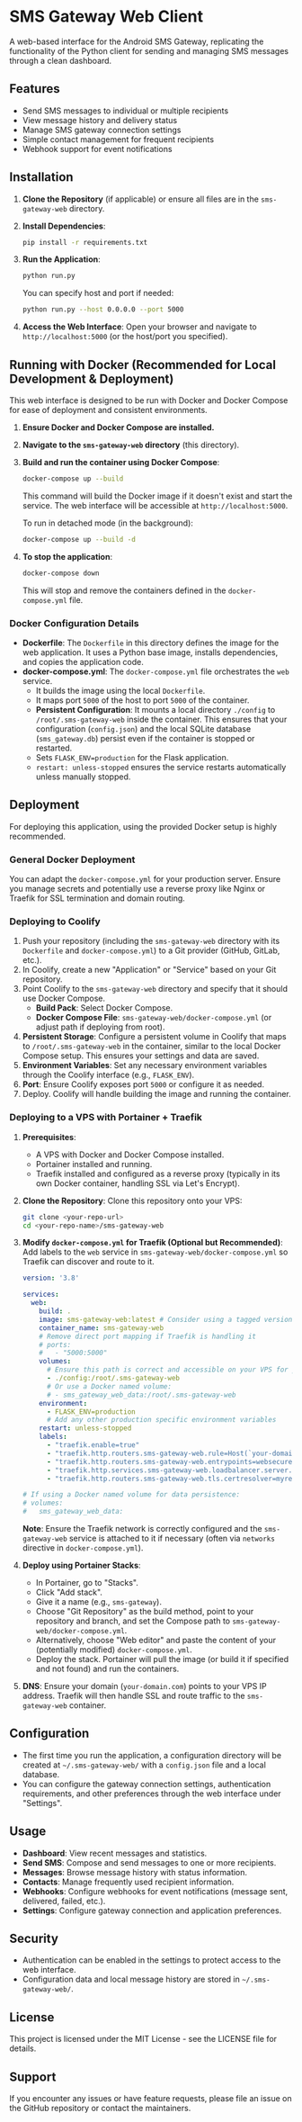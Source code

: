 # SMS Gateway Web Client

A web-based interface for the Android SMS Gateway, replicating the functionality of the Python client for sending and managing SMS messages through a clean dashboard.

## Features

- Send SMS messages to individual or multiple recipients
- View message history and delivery status
- Manage SMS gateway connection settings
- Simple contact management for frequent recipients
- Webhook support for event notifications

## Installation

1. **Clone the Repository** (if applicable) or ensure all files are in the `sms-gateway-web` directory.

2. **Install Dependencies**:
   ```bash
   pip install -r requirements.txt
   ```

3. **Run the Application**:
   ```bash
   python run.py
   ```
   You can specify host and port if needed:
   ```bash
   python run.py --host 0.0.0.0 --port 5000
   ```

4. **Access the Web Interface**:
   Open your browser and navigate to `http://localhost:5000` (or the host/port you specified).

## Running with Docker (Recommended for Local Development & Deployment)

This web interface is designed to be run with Docker and Docker Compose for ease of deployment and consistent environments.

1.  **Ensure Docker and Docker Compose are installed.**

2.  **Navigate to the `sms-gateway-web` directory** (this directory).

3.  **Build and run the container using Docker Compose**:
    ```bash
    docker-compose up --build
    ```
    This command will build the Docker image if it doesn't exist and start the service. The web interface will be accessible at `http://localhost:5000`.

    To run in detached mode (in the background):
    ```bash
    docker-compose up --build -d
    ```

4.  **To stop the application**:
    ```bash
    docker-compose down
    ```
    This will stop and remove the containers defined in the `docker-compose.yml` file.

### Docker Configuration Details
-   **Dockerfile**: The `Dockerfile` in this directory defines the image for the web application. It uses a Python base image, installs dependencies, and copies the application code.
-   **docker-compose.yml**: The `docker-compose.yml` file orchestrates the `web` service.
    -   It builds the image using the local `Dockerfile`.
    -   It maps port `5000` of the host to port `5000` of the container.
    -   **Persistent Configuration**: It mounts a local directory `./config` to `/root/.sms-gateway-web` inside the container. This ensures that your configuration (`config.json`) and the local SQLite database (`sms_gateway.db`) persist even if the container is stopped or restarted.
    -   Sets `FLASK_ENV=production` for the Flask application.
    -   `restart: unless-stopped` ensures the service restarts automatically unless manually stopped.

## Deployment

For deploying this application, using the provided Docker setup is highly recommended.

### General Docker Deployment
You can adapt the `docker-compose.yml` for your production server. Ensure you manage secrets and potentially use a reverse proxy like Nginx or Traefik for SSL termination and domain routing.

### Deploying to Coolify
1.  Push your repository (including the `sms-gateway-web` directory with its `Dockerfile` and `docker-compose.yml`) to a Git provider (GitHub, GitLab, etc.).
2.  In Coolify, create a new "Application" or "Service" based on your Git repository.
3.  Point Coolify to the `sms-gateway-web` directory and specify that it should use Docker Compose.
    *   **Build Pack**: Select Docker Compose.
    *   **Docker Compose File**: `sms-gateway-web/docker-compose.yml` (or adjust path if deploying from root).
4.  **Persistent Storage**: Configure a persistent volume in Coolify that maps to `/root/.sms-gateway-web` in the container, similar to the local Docker Compose setup. This ensures your settings and data are saved.
5.  **Environment Variables**: Set any necessary environment variables through the Coolify interface (e.g., `FLASK_ENV`).
6.  **Port**: Ensure Coolify exposes port `5000` or configure it as needed.
7.  Deploy. Coolify will handle building the image and running the container.

### Deploying to a VPS with Portainer + Traefik
1.  **Prerequisites**:
    *   A VPS with Docker and Docker Compose installed.
    *   Portainer installed and running.
    *   Traefik installed and configured as a reverse proxy (typically in its own Docker container, handling SSL via Let's Encrypt).

2.  **Clone the Repository**:
    Clone this repository onto your VPS:
    ```bash
    git clone <your-repo-url>
    cd <your-repo-name>/sms-gateway-web
    ```

3.  **Modify `docker-compose.yml` for Traefik (Optional but Recommended)**:
    Add labels to the `web` service in `sms-gateway-web/docker-compose.yml` so Traefik can discover and route to it.
    ```yaml
    version: '3.8'

    services:
      web:
        build: .
        image: sms-gateway-web:latest # Consider using a tagged version for production
        container_name: sms-gateway-web
        # Remove direct port mapping if Traefik is handling it
        # ports:
        #   - "5000:5000"
        volumes:
          # Ensure this path is correct and accessible on your VPS for persistent storage
          - ./config:/root/.sms-gateway-web
          # Or use a Docker named volume:
          # - sms_gateway_web_data:/root/.sms-gateway-web
        environment:
          - FLASK_ENV=production
          # Add any other production specific environment variables
        restart: unless-stopped
        labels:
          - "traefik.enable=true"
          - "traefik.http.routers.sms-gateway-web.rule=Host(`your-domain.com`)" # Replace with your domain
          - "traefik.http.routers.sms-gateway-web.entrypoints=websecure"
          - "traefik.http.services.sms-gateway-web.loadbalancer.server.port=5000"
          - "traefik.http.routers.sms-gateway-web.tls.certresolver=myresolver" # Replace with your Traefik cert resolver

    # If using a Docker named volume for data persistence:
    # volumes:
    #   sms_gateway_web_data:
    ```
    **Note**: Ensure the Traefik network is correctly configured and the `sms-gateway-web` service is attached to it if necessary (often via `networks` directive in `docker-compose.yml`).

4.  **Deploy using Portainer Stacks**:
    *   In Portainer, go to "Stacks".
    *   Click "Add stack".
    *   Give it a name (e.g., `sms-gateway`).
    *   Choose "Git Repository" as the build method, point to your repository and branch, and set the Compose path to `sms-gateway-web/docker-compose.yml`.
    *   Alternatively, choose "Web editor" and paste the content of your (potentially modified) `docker-compose.yml`.
    *   Deploy the stack. Portainer will pull the image (or build it if specified and not found) and run the containers.

5.  **DNS**: Ensure your domain (`your-domain.com`) points to your VPS IP address. Traefik will then handle SSL and route traffic to the `sms-gateway-web` container.

## Configuration

- The first time you run the application, a configuration directory will be created at `~/.sms-gateway-web/` with a `config.json` file and a local database.
- You can configure the gateway connection settings, authentication requirements, and other preferences through the web interface under "Settings".

## Usage

- **Dashboard**: View recent messages and statistics.
- **Send SMS**: Compose and send messages to one or more recipients.
- **Messages**: Browse message history with status information.
- **Contacts**: Manage frequently used recipient information.
- **Webhooks**: Configure webhooks for event notifications (message sent, delivered, failed, etc.).
- **Settings**: Configure gateway connection and application preferences.

## Security

- Authentication can be enabled in the settings to protect access to the web interface.
- Configuration data and local message history are stored in `~/.sms-gateway-web/`.

## License

This project is licensed under the MIT License - see the LICENSE file for details.

## Support

If you encounter any issues or have feature requests, please file an issue on the GitHub repository or contact the maintainers.
